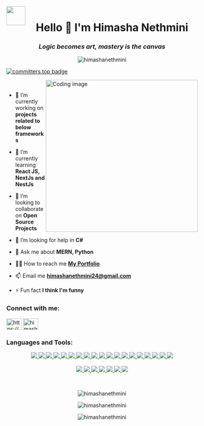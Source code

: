 <img src = "https://www.pngall.com/wp-content/uploads/2016/03/Heart.png" width="50" breadth="50" align="left" >
<h1 align="center">Hello 👋 I'm Himasha Nethmini</h1> 

<h3 align="center"><b> <i> Logic becomes art, mastery is the canvas</i></b></h3>

<p align ="center"> <img src="https://komarev.com/ghpvc/?username=himashanethmini&label=Profile%20views&color=0e75b6&style=flat" alt="himashanethmini" /> </p>

[![committers.top badge](https://user-badge.committers.top/sri_lanka_private/HimashaNethmini.svg)](https://user-badge.committers.top/sri_lanka_private/HimashaNethmini)

<p alighn ="left"> <img align="right" alt="Coding image" width="400" src= "https://user-images.githubusercontent.com/74038190/221352975-94759904-aa4c-4032-a8ab-b546efb9c478.gif" >

<br />

- 🔭 I’m currently working on **projects related to below frameworks**

- 🌱 I’m currently learning **React JS, NextJs and NestJs**

- 👯 I’m looking to collaborate on **Open Source Projects**

- 🤝 I’m looking for help in  **C#**

- 💬 Ask me about **MERN, Python**
  
- 👨‍💻 How to reach me [**My Portfolio**](https://himasharanwala.netlify.app/)

- 📫 Email me **himashanethmini24@gmail.com**

- ⚡ Fun fact **I think I'm funny**

<h3 align="left">Connect with me:</h3>
<p align="left">
<a href="https://www.linkedin.com/in/himasha-nethmini-4b32a1231/" target="blank"><img align="center" src="https://raw.githubusercontent.com/rahuldkjain/github-profile-readme-generator/master/src/images/icons/Social/linked-in-alt.svg" alt="https://www.linkedin.com/in/himasha-nethmini-4b32a1231/" height="30" width="40" /></a>
<a href="https://www.hackerrank.com/himashanethmini1" target="blank"><img align="center" src="https://raw.githubusercontent.com/rahuldkjain/github-profile-readme-generator/master/src/images/icons/Social/hackerrank.svg" alt="himashanethmini1" height="30" width="40" /></a>
</p>

<h3 align="left">Languages and Tools:</h3>

<p align="center">
  <a href="https://tailwindcss.com/" target="_blank" rel="noreferrer">
    <img src="https://skillicons.dev/icons?i=tailwind" />
  </a> 
  <a href="https://getbootstrap.com/" target="_blank" rel="noreferrer">
    <img src="https://skillicons.dev/icons?i=bootstrap" />
  </a> 
  <a href="https://sass-lang.com/" target="_blank" rel="noreferrer">
    <img src="https://skillicons.dev/icons?i=sass" />
  </a>
  <a href="https://developer.android.com/" target="_blank" rel="noreferrer">
    <img src="https://skillicons.dev/icons?i=androidstudio" />
  </a>
    <a href="https://www.python.org/" target="_blank" rel="noreferrer">
    <img src="https://skillicons.dev/icons?i=python" />
  </a>
    <a href="https://www.cprogramming.com/" target="_blank" rel="noreferrer">
    <img src="https://skillicons.dev/icons?i=c" />
  </a>
    <a href="https://cplusplus.com/" target="_blank" rel="noreferrer">
    <img src="https://skillicons.dev/icons?i=cpp" />
  </a>
    <a href="https://learn.microsoft.com/en-us/dotnet/csharp/" target="_blank" rel="noreferrer">
    <img src="https://skillicons.dev/icons?i=cs" />
  </a>
    <a href="https://www.java.com" target="_blank" rel="noreferrer">
    <img src="https://skillicons.dev/icons?i=java" />
  </a>
    <a href="https://developer.mozilla.org/en-US/docs/Web/JavaScript" target="_blank" rel="noreferrer">
    <img src="https://skillicons.dev/icons?i=js" />
  </a>
    <a href="https://nodejs.org/" target="_blank" rel="noreferrer">
    <img src="https://skillicons.dev/icons?i=nodejs" />
  </a>
  <a href="https://expressjs.com/" target="_blank" rel="noreferrer">
    <img src="https://skillicons.dev/icons?i=express" />
  </a>
  <a href="https://reactjs.org/" target="_blank" rel="noreferrer">
    <img src="https://skillicons.dev/icons?i=react" />
  </a>
  <a href="https://nextjs.org/" target="_blank" rel="noreferrer">
    <img src="https://skillicons.dev/icons?i=nextjs" />
  </a>
  <a href="https://nestjs.com/" target="_blank" rel="noreferrer">
    <img src="https://skillicons.dev/icons?i=nestjs" />
  </a>
  <a href="https://www.w3.org/html/" target="_blank" rel="noreferrer">
    <img src="https://skillicons.dev/icons?i=html" />
  </a>
    <a href="https://www.figma.com/" target="_blank" rel="noreferrer">
    <img src="https://skillicons.dev/icons?i=figma" />
  </a>
  <a href="https://git-scm.com/" target="_blank" rel="noreferrer">
    <img src="https://skillicons.dev/icons?i=git" />
  </a>
  <a href="https://www.tensorflow.org/" target="_blank" rel="noreferrer">
    <img src="https://skillicons.dev/icons?i=tensorflow" />
  </a>  <br/>  <br/>
    <a href="https://www.prisma.io/" target="_blank" rel="noreferrer">
    <img src="https://skillicons.dev/icons?i=prisma" />
  </a>

  <a href="https://www.postgresql.org/" target="_blank">
    <img src="https://skillicons.dev/icons?i=postgres" />
  </a>
  <a href="https://www.mongodb.com/" target="_blank" rel="noreferrer">
    <img src="https://skillicons.dev/icons?i=mongodb" />
  </a>
  <a href="https://www.mysql.com/" target="_blank" rel="noreferrer">
    <img src="https://skillicons.dev/icons?i=mysql" />
  </a>
    <a href="https://firebase.google.com/" target="_blank" rel="noreferrer">
    <img src="https://skillicons.dev/icons?i=firebase" />
  </a>
  <a href="https://www.postman.com/" target="_blank" rel="noreferrer">
    <img src="https://skillicons.dev/icons?i=postman" />
  </a>
  <a href="https://aws.amazon.com/" target="_blank">
    <img src="https://skillicons.dev/icons?i=aws" />
  </a>
</p>

<br/>
<p align="center"><img align="center" src="https://github-readme-stats.vercel.app/api?username=himashanethmini&show_icons=true&locale=en" alt="himashanethmini" /></p>

<p align="center">  <img align="center" src="https://github-readme-stats.vercel.app/api/top-langs?username=himashanethmini&show_icons=true&locale=en&layout=compact" alt="himashanethmini" /></p>

<p align="center"><img align="center" src="https://github-readme-streak-stats.herokuapp.com/?user=himashanethmini" alt="himashanethmini" /></p>


